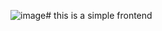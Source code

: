 ![image](https://github.com/danishsheikh1122/simple_landing_page/assets/144151435/db8aa754-5485-454d-86f5-3f97f2c65913)#
this is a simple frontend 
